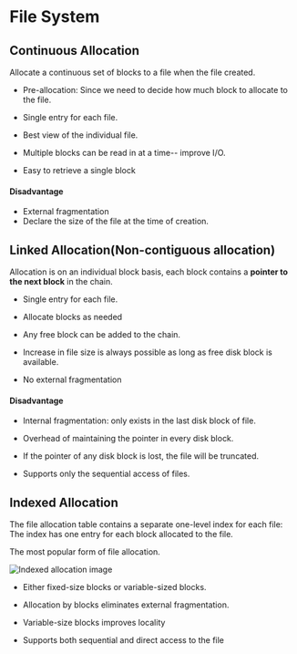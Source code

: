 # File System

## Continuous Allocation
Allocate a continuous set of blocks to a file when the file created.

* Pre-allocation: Since we need to decide how much block to allocate to the file.

* Single entry for each file.

* Best view of the individual file.

* Multiple blocks can be read in at a time-- improve I/O.

* Easy to retrieve a single block

#### Disadvantage
* External fragmentation
* Declare the size of the file at the time of creation.

## Linked Allocation(Non-contiguous allocation)
Allocation is on an individual block basis, each block contains a **pointer to the next block** in the chain.

* Single entry for each file.

* Allocate blocks as needed

* Any free block can be added to the chain.

* Increase in file size is always possible as long as free disk block is available.

* No external fragmentation

#### Disadvantage

* Internal fragmentation: only exists in the last disk block of file.

* Overhead of maintaining the pointer in every disk block.

* If the pointer of any disk block is lost, the file will be truncated.

* Supports only the sequential access of files.

## Indexed Allocation
The file allocation table contains a separate one-level index for each file: The index has one entry for each block allocated to the file.

The most popular form of file allocation.

![Indexed allocation image](https://cdncontribute.geeksforgeeks.org/wp-content/uploads/directory-indexing.jpg)

* Either fixed-size blocks or variable-sized blocks.

* Allocation by blocks eliminates external fragmentation.

* Variable-size blocks improves locality

* Supports both sequential and direct access to the file

